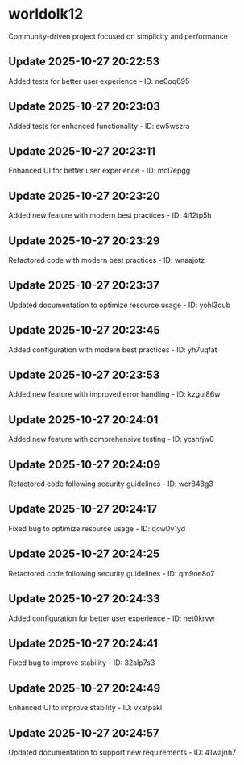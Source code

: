 # worldolk12
Community-driven project focused on simplicity and performance

## Update 2025-10-27 20:22:53
Added tests for better user experience - ID: ne0oq695


## Update 2025-10-27 20:23:03
Added tests for enhanced functionality - ID: sw5wszra


## Update 2025-10-27 20:23:11
Enhanced UI for better user experience - ID: mcl7epgg


## Update 2025-10-27 20:23:20
Added new feature with modern best practices - ID: 4i12tp5h


## Update 2025-10-27 20:23:29
Refactored code with modern best practices - ID: wnaajotz


## Update 2025-10-27 20:23:37
Updated documentation to optimize resource usage - ID: yohl3oub


## Update 2025-10-27 20:23:45
Added configuration with modern best practices - ID: yh7uqfat


## Update 2025-10-27 20:23:53
Added new feature with improved error handling - ID: kzgul86w


## Update 2025-10-27 20:24:01
Added new feature with comprehensive testing - ID: ycshfjw0


## Update 2025-10-27 20:24:09
Refactored code following security guidelines - ID: wor848g3


## Update 2025-10-27 20:24:17
Fixed bug to optimize resource usage - ID: qcw0v1yd


## Update 2025-10-27 20:24:25
Refactored code following security guidelines - ID: qm9oe8o7


## Update 2025-10-27 20:24:33
Added configuration for better user experience - ID: net0krvw


## Update 2025-10-27 20:24:41
Fixed bug to improve stability - ID: 32alp7s3


## Update 2025-10-27 20:24:49
Enhanced UI to improve stability - ID: vxatpakl


## Update 2025-10-27 20:24:57
Updated documentation to support new requirements - ID: 41wajnh7

